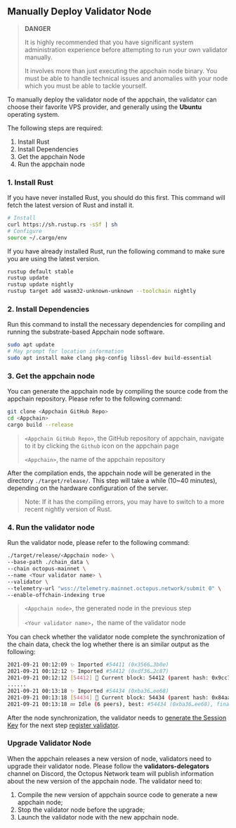 ## Manually Deploy Validator Node

> **DANGER**
>
> It is highly recommended that you have significant system administration experience before attempting to run your own validator manually.
>
> It involves more than just executing the appchain node binary. You must be able to handle technical issues and anomalies with your node which you must be able to tackle yourself.

To manually deploy the validator node of the appchain, the validator can choose their favorite VPS provider, and generally using the **Ubuntu** operating system.

The following steps are required:

1. Install Rust
2. Install Dependencies
3. Get the appchain Node
4. Run the appchain node

### 1. Install Rust

If you have never installed Rust, you should do this first. This command will fetch the latest version of Rust and install it.

```bash
# Install
curl https://sh.rustup.rs -sSf | sh
# Configure
source ~/.cargo/env
```

If you have already installed Rust, run the following command to make sure you are using the latest version.

```bash
rustup default stable
rustup update
rustup update nightly
rustup target add wasm32-unknown-unknown --toolchain nightly
```

### 2. Install Dependencies

Run this command to install the necessary dependencies for compiling and running the substrate-based Appchain node software.

```bash
sudo apt update
# May prompt for location information
sudo apt install make clang pkg-config libssl-dev build-essential
```

### 3. Get the appchain node

You can generate the appchain node by compiling the source code from the appchain repository. Please refer to the following command:

```bash
git clone <Appchain GitHub Repo>
cd <Appchain>
cargo build --release
```

> `<Appchain GitHub Repo>`, the GitHub repository of appchain, navigate to it by clicking the `Github` icon on the appchain page
>
> `<Appchain>`, the name of the appchain repository

After the compilation ends, the appchain node will be generated in the directory `./target/release/`. This step will take a while (10~40 minutes), depending on the hardware configuration of the server.

> Note: If it has the compiling errors, you may have to switch to a more recent nightly version of Rust.

### 4. Run the validator node

Run the validator node, please refer to the following command:

```bash
./target/release/<Appchain node> \
--base-path ./chain_data \
--chain octopus-mainnet \
--name <Your validator name> \
--validator \
--telemetry-url "wss://telemetry.mainnet.octopus.network/submit 0" \  
--enable-offchain-indexing true
```

> `<Appchain node>`, the generated node in the previous step
>
> `<Your validator name>`，the name of the validator node

You can check whether the validator node complete the synchronization of the chain data, check the log whether there is an similar output as the following:

```bash
2021-09-21 00:12:09 ✨ Imported #54411 (0x3566…3b0e)
2021-09-21 00:12:12 ✨ Imported #54412 (0xdf36…2c87)
2021-09-21 00:12:12 [54412] 🐙 Current block: 54412 (parent hash: 0x9cc7f31a20793f50cf885835de0e3977a1e080431ebc002469aa176046ba094a)
......
2021-09-21 00:13:18 ✨ Imported #54434 (0xba36…ee68)
2021-09-21 00:13:18 [54434] 🐙 Current block: 54434 (parent hash: 0x84aa3d1b6455859f9503d6ecc70b50b183141fe08f5b0695357e00fe1d24d915)
2021-09-21 00:13:18 💤 Idle (6 peers), best: #54434 (0xba36…ee68), finalized #54431 (0xd194…b319), ⬇ 22.0kiB/s ⬆ 21.9kiB/s
```

After the node synchronization, the validator needs to [generate the Session Key](./validator-set-session-keys.md) for the next step [register validator](./validator-register.md).

### Upgrade Validator Node

When the appchain releases a new version of node, validators need to upgrade their validator node. Please follow the **validators-delegators** channel on Discord, the Octopus Network team will publish information about the new version of the appchain node. The validator need to:

1. Compile the new version of appchain source code to generate a new appchain node;
2. Stop the validator node before the upgrade;
3. Launch the validator node with the new appchain node.
